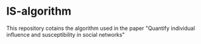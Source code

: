 # IS-algorithm
This repository cotains the algorithm used in the paper "Quantify individual influence and susceptibility in social networks"
